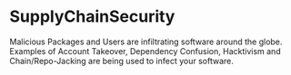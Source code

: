 # SupplyChainSecurity
Malicious Packages and Users are infiltrating software around the globe. Examples of Account Takeover, Dependency Confusion, Hacktivism and Chain/Repo-Jacking are being used to infect your software. 
